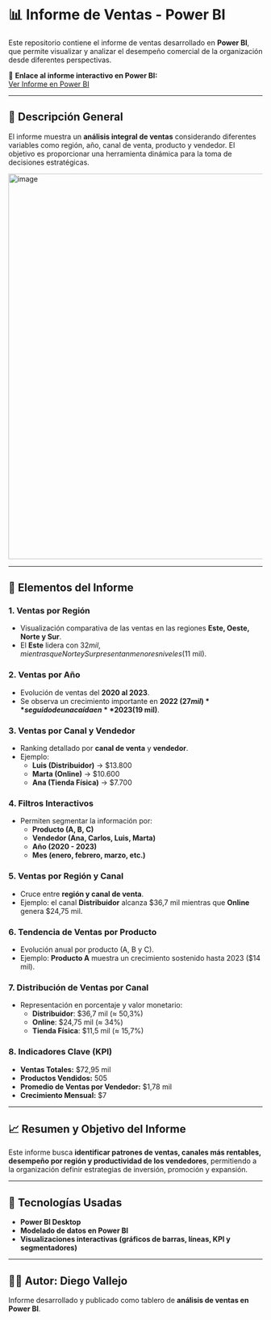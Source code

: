 # 📊 Informe de Ventas - Power BI

Este repositorio contiene el informe de ventas desarrollado en **Power BI**, que permite visualizar y analizar el desempeño comercial de la organización desde diferentes perspectivas.

🔗 **Enlace al informe interactivo en Power BI:**  
[Ver Informe en Power BI](https://app.powerbi.com/links/9rndcWIsD3?ctid=f4b1b852-f873-4715-8835-510ba1dafc1f&pbi_source=linkShare)

---

## 📝 Descripción General

El informe muestra un **análisis integral de ventas** considerando diferentes variables como región, año, canal de venta, producto y vendedor. El objetivo es proporcionar una herramienta dinámica para la toma de decisiones estratégicas.

<img width="1354" height="764" alt="image" src="https://github.com/user-attachments/assets/1eaba7bc-cbeb-403d-a7e2-5ae41c5248f8" />

---

## 📂 Elementos del Informe

### 1. **Ventas por Región**
- Visualización comparativa de las ventas en las regiones **Este, Oeste, Norte y Sur**.
- El **Este** lidera con $32 mil, mientras que Norte y Sur presentan menores niveles ($11 mil).

### 2. **Ventas por Año**
- Evolución de ventas del **2020 al 2023**.
- Se observa un crecimiento importante en **2022 ($27 mil)** seguido de una caída en **2023 ($19 mil)**.

### 3. **Ventas por Canal y Vendedor**
- Ranking detallado por **canal de venta** y **vendedor**.
- Ejemplo:  
  - **Luis (Distribuidor)** → $13.800  
  - **Marta (Online)** → $10.600  
  - **Ana (Tienda Física)** → $7.700  

### 4. **Filtros Interactivos**
- Permiten segmentar la información por:  
  - **Producto (A, B, C)**  
  - **Vendedor (Ana, Carlos, Luis, Marta)**  
  - **Año (2020 - 2023)**  
  - **Mes (enero, febrero, marzo, etc.)**

### 5. **Ventas por Región y Canal**
- Cruce entre **región y canal de venta**.  
- Ejemplo: el canal **Distribuidor** alcanza $36,7 mil mientras que **Online** genera $24,75 mil.

### 6. **Tendencia de Ventas por Producto**
- Evolución anual por producto (A, B y C).  
- Ejemplo: **Producto A** muestra un crecimiento sostenido hasta 2023 ($14 mil).

### 7. **Distribución de Ventas por Canal**
- Representación en porcentaje y valor monetario:  
  - **Distribuidor**: $36,7 mil (≈ 50,3%)  
  - **Online**: $24,75 mil (≈ 34%)  
  - **Tienda Física**: $11,5 mil (≈ 15,7%)

### 8. **Indicadores Clave (KPI)**
- **Ventas Totales:** $72,95 mil  
- **Productos Vendidos:** 505  
- **Promedio de Ventas por Vendedor:** $1,78 mil  
- **Crecimiento Mensual:** $7  

---

## 📈 Resumen y Objetivo del Informe
Este informe busca **identificar patrones de ventas, canales más rentables, desempeño por región y productividad de los vendedores**, permitiendo a la organización definir estrategias de inversión, promoción y expansión.

---

## 🚀 Tecnologías Usadas
- **Power BI Desktop**
- **Modelado de datos en Power BI**
- **Visualizaciones interactivas (gráficos de barras, líneas, KPI y segmentadores)**

---

## 👨‍💻 Autor: Diego Vallejo
Informe desarrollado y publicado como tablero de **análisis de ventas en Power BI**.

